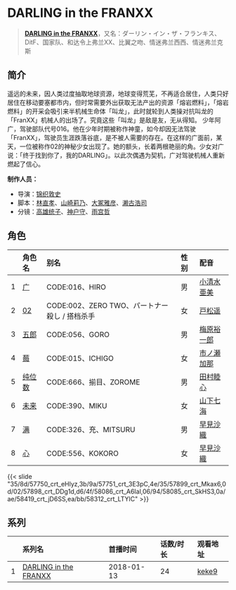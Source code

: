 # DARLING in the FRANXX


> <u>**[DARLING in the FRANXX](http://bgm.tv/subject/218711)**</u>，又名：ダーリン・イン・ザ・フランキス、DitF、国家队、和达令上弗兰XX、比翼之吻、情迷弗兰西西、情迷弗兰克斯

## 简介


遥远的未来，因人类过度抽取地球资源，地球变得荒芜，不再适合居住，人类只好居住在移动要塞都市内，但时常需要外出获取无法产出的资源「熔岩燃料」，「熔岩燃料」的开采会吸引来半机械生命体「叫龙」，此时就轮到人类操对抗叫龙的「FranXX」机械人的出场了。究竟这些「叫龙」是敌是友，无从得知。
少年阿广，驾驶部队代号016。他在少年时期被称作神童，如今却因无法驾驶「FranXX」，驾驶员生涯跌落谷底，是不被人需要的存在。在这样的广面前，某天，一位被称作02的神秘少女出现了。她的额头，长着两根艳丽的角。少女对广说：「终于找到你了，我的DARLING」。以此次偶遇为契机，广对驾驶机械人重新燃起了信心。

**制作人员：**
- 导演：[锦织敦史](http://bgm.tv/person/3223)
- 脚本：[林直孝](http://bgm.tv/person/6028)、[山崎莉乃](http://bgm.tv/person/32134)、[大冢雅彦](http://bgm.tv/person/760)、[濑古浩司](http://bgm.tv/person/15614)
- 分镜：[高雄统子](http://bgm.tv/person/5828)、[神户守](http://bgm.tv/person/1047)、[雨宫哲](http://bgm.tv/person/12578)

## 角色

|     |   角色名   |   别名  | 性别 |  配音  |
|:--- |:------  |:----      |:---  |:--   |
| 1 | [广](http://bgm.tv/character/57750) | CODE:016、HIRO | 男 | [小清水亜美](http://bgm.tv/person/4474) |
| 2 | [02](http://bgm.tv/character/57751) | CODE:002、ZERO TWO、パートナー殺し / 搭档杀手 | 女 | [戸松遥](http://bgm.tv/person/4856) |
| 3 | [五郎](http://bgm.tv/character/57899) | CODE:056、GORO | 男 | [梅原裕一郎](http://bgm.tv/person/15592) |
| 4 | [莓](http://bgm.tv/character/57898) | CODE:015、ICHIGO | 女 | [市ノ瀬加那](http://bgm.tv/person/31136) |
| 5 | [纯位数](http://bgm.tv/character/58086) | CODE:666、揃目、ZOROME | 男 | [田村睦心](http://bgm.tv/person/5636) |
| 6 | [未来](http://bgm.tv/character/58085) | CODE:390、MIKU | 女 | [山下七海](http://bgm.tv/person/13685) |
| 7 | [满](http://bgm.tv/character/58419) | CODE:326、充、MITSURU | 男 | [早見沙織](http://bgm.tv/person/4895) |
| 8 | [心](http://bgm.tv/character/58312) | CODE:556、KOKORO | 女 | [早見沙織](http://bgm.tv/person/4895) |

{{< slide "35/8d/57750_crt_eHlyz,3b/9a/57751_crt_3E3pC,4e/35/57899_crt_Mkax6,0d/02/57898_crt_DDg1d,d6/4f/58086_crt_A6Ial,06/94/58085_crt_SkHS3,0a/ae/58419_crt_jD6SS,ea/bb/58312_crt_LTYlC" >}}

## 系列

|     | 系列名                   | 首播时间       | 话数/时长 | 观看地址                                                    |
| :-- | :-------------------- | :--------- | :---- | :------------------------------------------------------ |
| 1   |[DARLING in the FRANXX](https://bgm.tv/subject/218711)| 2018-01-13 | 24    | [keke9](https://www.keke9.app/play/22066-4-162313.html) |



